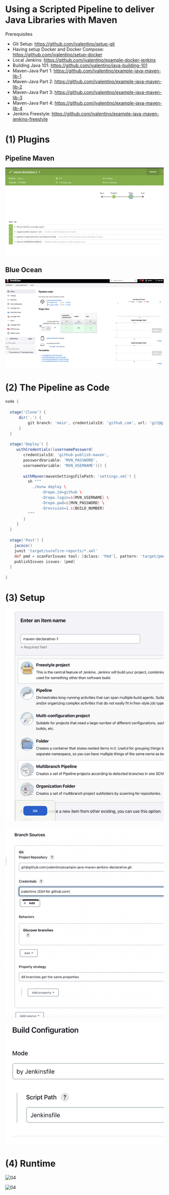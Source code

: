 # Using a Scripted Pipeline to deliver Java Libraries with Maven

Prerequisites

- Git Setup: https://github.com/jvalentino/setup-git
- Having setup Docker and Docker Compose: https://github.com/jvalentino/setup-docker
- Local Jenkins: https://github.com/jvalentino/example-docker-jenkins
- Building Java 101: https://github.com/jvalentino/java-building-101
- Maven-Java Part 1: https://github.com/jvalentino/example-java-maven-lib-1
- Maven-Java Part 2: https://github.com/jvalentino/example-java-maven-lib-2
- Maven-Java Part 3: https://github.com/jvalentino/example-java-maven-lib-3
- Maven-Java Part 4: https://github.com/jvalentino/example-java-maven-lib-4
- Jenkins Freestyle: https://github.com/jvalentino/example-java-maven-jenkins-freestyle

# (1) Plugins

## Pipeline Maven

![04](wiki/04.png)

## Blue Ocean

![04](wiki/05.png)

# (2) The Pipeline as Code

```groovy
node {
  
  stage('Clone') {
      dir('.') {
          git branch: 'main', credentialsId: 'github_com', url: 'git@github.com:jvalentino/example-java-maven-jenkins-scripted.git'
      }    
  }       

  stage('Deploy') {
     withCredentials([usernamePassword(
        credentialsId: 'github-publish-maven', 
        passwordVariable: 'MVN_PASSWORD', 
        usernameVariable: 'MVN_USERNAME')]) {

        withMaven(mavenSettingsFilePath: 'settings.xml') {
          sh """
            ./mvnw deploy \
                -Drepo.id=github \
                -Drepo.login=${MVN_USERNAME} \
                -Drepo.pwd=${MVN_PASSWORD} \
                -Drevision=1.${BUILD_NUMBER}
          """
        }  
     }
  }  

  stage('Post') {
    jacoco()
    junit 'target/surefire-reports/*.xml'
    def pmd = scanForIssues tool: [$class: 'Pmd'], pattern: 'target/pmd.xml'
    publishIssues issues: [pmd]
  }
  
}
```

# (3) Setup

![04](wiki/01.png)

![04](wiki/02.png)

![04](wiki/03.png)

# (4) Runtime

![04](wiki/06.png)

![04](wiki/07.png)
